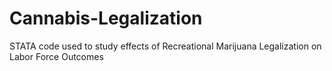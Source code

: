 # Cannabis-Legalization
STATA code used to study effects of Recreational Marijuana Legalization on Labor Force Outcomes
